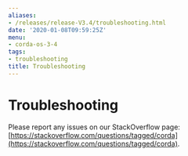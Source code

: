 ```yaml
---
aliases:
- /releases/release-V3.4/troubleshooting.html
date: '2020-01-08T09:59:25Z'
menu:
- corda-os-3-4
tags:
- troubleshooting
title: Troubleshooting
---
```



# Troubleshooting

Please report any issues on our StackOverflow page: [https://stackoverflow.com/questions/tagged/corda](https://stackoverflow.com/questions/tagged/corda).

